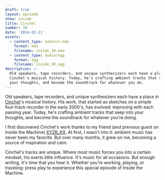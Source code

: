 ```yaml
---
draft: true
layout: episode
show: inside
title: Cinchel
number: 30
date: '2014-02-11'
assets:
  - content_type: audio/x-m4a
    format: m4a
    filename: inside_30.m4a
  - content_type: audio/ogg
    format: ogg
    filename: inside_30.ogg
description: >-
  Old speakers, tape recorders, and unique synthesizers each have a place in
  Cinchel's musical history. Today, he's crafting ambient tracks that seep into
  your thoughts, and become the soundtrack for whatever you do.
---
```

Old speakers, tape recorders, and unique synthesizers each have a place in [Cinchel](http://cinchel.com)'s musical history. His work, that started as sketches on a simple four-track recorder in the early 2000's, has evolved: improving with each passing year. Today, he's crafting ambient tracks that seep into your thoughts, and become the soundtrack for whatever you're doing.

I first discovered Cinchel's work thanks to my friend (and previous guest on Inside the Machine) [XYZR_KX](http://machine.fm/inside/28). At first, I wasn't into it: ambient music has never been my favorite. But over many months, it grew on me, becoming a source of inspiration and calm.

Cinchel's tracks are unique. Where most music forces you into a certain mindset, his exerts little influence. It's music for all occasions. But enough writing, it's time that you hear it. Whether you're working, playing, or traveling: press play to experience this special episode of Inside the Machine.